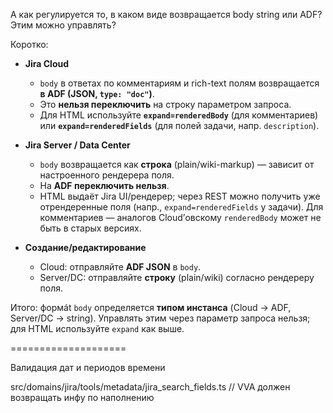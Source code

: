 А как регулируется то, в каком виде возвращается body string или ADF? Этим можно управлять?

Коротко:

* **Jira Cloud**

  * `body` в ответах по комментариям и rich-text полям возвращается **в ADF (JSON, `type: "doc"`)**.
  * Это **нельзя переключить** на строку параметром запроса.
  * Для HTML используйте **`expand=renderedBody`** (для комментариев) или **`expand=renderedFields`** (для полей задачи, напр. `description`).

* **Jira Server / Data Center**

  * `body` возвращается как **строка** (plain/wiki-markup) — зависит от настроенного рендерера поля.
  * На **ADF переключить нельзя**.
  * HTML выдаёт Jira UI/рендерер; через REST можно получить уже отрендеренные поля (напр., `expand=renderedFields` у задачи). Для комментариев — аналогов Cloud’овскому `renderedBody` может не быть в старых версиях.

* **Создание/редактирование**

  * Cloud: отправляйте **ADF JSON** в `body`.
  * Server/DC: отправляйте **строку** (plain/wiki) согласно рендереру поля.

Итого: формát `body` определяется **типом инстанса** (Cloud → ADF, Server/DC → string). Управлять этим через параметр запроса нельзя; для HTML используйте `expand` как выше.

====================



Валидация дат и периодов времени

src/domains/jira/tools/metadata/jira_search_fields.ts // VVA должен возвращать инфу по наполнению
